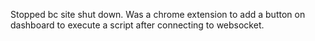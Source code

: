 Stopped bc site shut down. Was a chrome extension to add a button on dashboard to execute a script after connecting to websocket.
